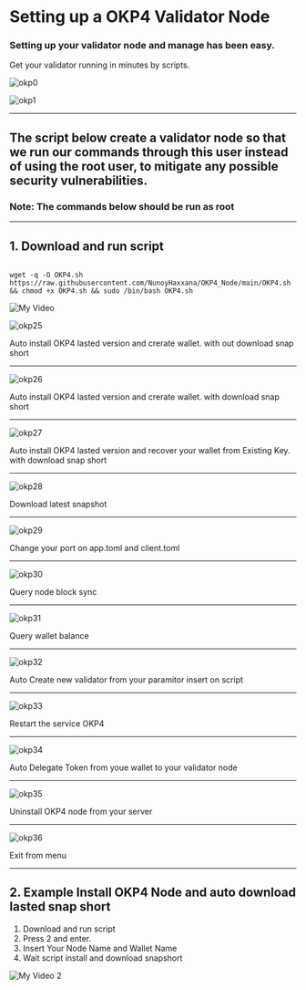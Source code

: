 # Setting up a OKP4 Validator Node

### Setting up your validator node and manage has been easy. 
Get your validator running in minutes by scripts.

![okp0](https://user-images.githubusercontent.com/83507970/209745213-70879411-8be9-47fc-aa0b-e6d8861ef80b.jpg)

![okp1](https://user-images.githubusercontent.com/83507970/209745250-4c7cbacb-1d3b-46c8-95f3-41e1ca197a3f.jpg)

---

## The script below create a validator node so that we run our commands through this user instead of using the root user, to mitigate any possible security vulnerabilities.

### Note: The commands below should be run as root
---


## 1. Download and run script

```

wget -q -O OKP4.sh https://raw.githubusercontent.com/NunoyHaxxana/OKP4_Node/main/OKP4.sh && chmod +x OKP4.sh && sudo /bin/bash OKP4.sh
```

![My Video](https://user-images.githubusercontent.com/83507970/209659099-75e3517e-1262-492e-9696-2c28e1b352a9.gif)

![okp25](https://user-images.githubusercontent.com/83507970/209792953-d3476d78-22b7-47b7-81fd-feb03eaa7a95.jpg)
 
Auto install OKP4 lasted version and crerate wallet. with out download snap short

---

![okp26](https://user-images.githubusercontent.com/83507970/209793058-652e8349-afe7-4729-9dff-a59a2e009bc6.jpg)      

Auto install OKP4 lasted version and crerate wallet. with download snap short

---

![okp27](https://user-images.githubusercontent.com/83507970/209793081-088ac168-570a-4abc-a656-71c8dbcfd1fb.jpg)  

Auto install OKP4 lasted version and recover your wallet from Existing Key. with download snap short

---

![okp28](https://user-images.githubusercontent.com/83507970/209793101-5bf7e171-888c-459f-8565-fc0c259cf92d.jpg) 

Download latest snapshot

---

![okp29](https://user-images.githubusercontent.com/83507970/209793115-a61fe4f5-05d8-472b-8cb1-e10d9e6e903a.jpg)

Change your port on app.toml and client.toml

---

![okp30](https://user-images.githubusercontent.com/83507970/209793126-57858129-4c4c-443b-960d-2fd08d679239.jpg)

Query node block sync 

---

![okp31](https://user-images.githubusercontent.com/83507970/209793134-1cdd51cf-7ca4-48c7-bc3e-ec0ee837ebc8.jpg) 

Query wallet balance

---

![okp32](https://user-images.githubusercontent.com/83507970/209793143-1afec47c-1557-4280-ad42-1a363f815cfc.jpg)

Auto Create new validator from your paramitor insert on script

---

![okp33](https://user-images.githubusercontent.com/83507970/209793155-3cbcecc7-b917-4ca5-8d61-60d3ea130758.jpg)

Restart the service OKP4

---

![okp34](https://user-images.githubusercontent.com/83507970/209793167-e2209d21-523f-4918-ab45-5ca11d586159.jpg)

Auto Delegate Token from youe wallet to your validator node

---

![okp35](https://user-images.githubusercontent.com/83507970/209793171-b2b2b1e4-8fa5-4b72-93ef-e370460b81bf.jpg)

Uninstall OKP4 node from your server

---

![okp36](https://user-images.githubusercontent.com/83507970/209793179-4ef1f887-df2d-469f-b414-8874d47490d8.jpg)

Exit from menu

---

## 2. Example Install OKP4 Node and auto download lasted snap short
1) Download and run script
2) Press 2 and enter.
3) Insert Your Node Name and Wallet Name
4) Wait script install and download snapshort

![My Video 2](https://user-images.githubusercontent.com/83507970/209662477-bbbc4f2f-a12c-496b-93e1-287ab8875c75.gif)


